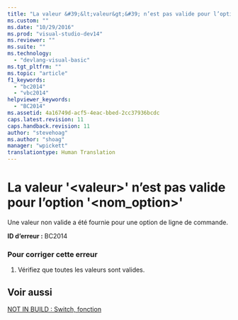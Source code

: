```yaml
---
title: "La valeur &#39;&lt;valeur&gt;&#39; n’est pas valide pour l’option &#39;&lt;nom_option&gt;&#39; | Microsoft Docs"
ms.custom: ""
ms.date: "10/29/2016"
ms.prod: "visual-studio-dev14"
ms.reviewer: ""
ms.suite: ""
ms.technology: 
  - "devlang-visual-basic"
ms.tgt_pltfrm: ""
ms.topic: "article"
f1_keywords: 
  - "bc2014"
  - "vbc2014"
helpviewer_keywords: 
  - "BC2014"
ms.assetid: 4a16749d-acf5-4eac-bbed-2cc37936bcdc
caps.latest.revision: 11
caps.handback.revision: 11
author: "stevehoag"
ms.author: "shoag"
manager: "wpickett"
translationtype: Human Translation
---
```

# La valeur &#39;&lt;valeur&gt;&#39; n’est pas valide pour l’option &#39;&lt;nom_option&gt;&#39;
Une valeur non valide a été fournie pour une option de ligne de commande.  
  
 **ID d’erreur :** BC2014  
  
### Pour corriger cette erreur  
  
1.  Vérifiez que toutes les valeurs sont valides.  
  
## Voir aussi  
 [NOT IN BUILD : Switch, fonction](http://msdn.microsoft.com/fr-fr/8320196c-ad40-49d5-a9b8-d1af5dab652f)